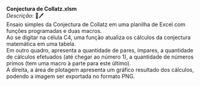 <b>Conjectura de Collatz.xlsm</b><br>
<i>Descrição</i>: 📃🖊<br>
Ensaio simples da Conjectura de Collatz em uma planilha de Excel com funções programadas e duas macros.<br>
Ao se digitar na célula C4, uma função atualiza os cálculos da conjectura matemática em uma tabela.<br>
Em outro quadro, apresenta a quantidade de pares, ímpares, a quantidade de cálculos efetuados (até chegar ao número 1), a quantidade de números primos (tem uma macro à parte para este último).<br>
A direita, a área de plotagem apresenta um gráfico resultado dos cálculos, podendo a imagem ser exportada no formato PNG.<br>
